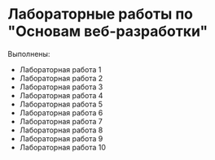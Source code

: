 # Лабораторные работы по "Основам веб-разработки"

Выполнены:
- Лабораторная работа 1 
- Лабораторная работа 2
- Лабораторная работа 3
- Лабораторная работа 4
- Лабораторная работа 5
- Лабораторная работа 6
- Лабораторная работа 7
- Лабораторная работа 8
- Лабораторная работа 9
- Лабораторная работа 10


